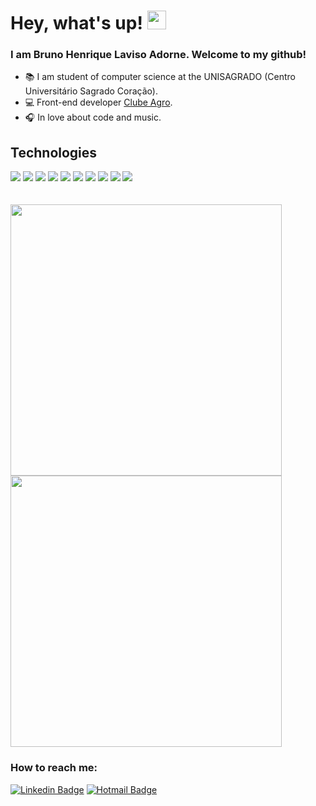 <!--
**brunolaviso/brunolaviso** is a ✨ _special_ ✨ repository because its `README.md` (this file) appears on your GitHub profile.

Here are some ideas to get you started:

- 🔭 I’m currently working on ...
- 🌱 I’m currently learning ...
- 👯 I’m looking to collaborate on ...
- 🤔 I’m looking for help with ...
- 💬 Ask me about ...
- 📫 How to reach me: ...
- 😄 Pronouns: ...
- ⚡ Fun fact: ...

<img src="https://img.shields.io/badge/Nodejs-1FC41A?style=for-the-badge&logo=mongodb&logoColor=fff&labelColor=1FC41A" />
<img src="https://img.shields.io/badge/Bootstrap-6C1FFF?style=for-the-badge&logo=bootstrap&logoColor=white&labelColor=6C1FFF" />
<img src="https://img.shields.io/badge/MongoDB-91FF49?style=for-the-badge&logo=mongodb&logoColor=5C290E&labelColor=91FF49" />
<img src="https://img.shields.io/badge/Elixir-9D26FF?style=for-the-badge&logo=elixir&logoColor=fff&labelColor=9D26FF" />
-->

# Hey, what's up! <img src="https://raw.githubusercontent.com/MartinHeinz/MartinHeinz/master/wave.gif" width="30px">

### I am Bruno Henrique Laviso Adorne. Welcome to my github!

- 📚 I am student of computer science at the UNISAGRADO (Centro Universitário Sagrado Coração).  
- 💻 Front-end developer [Clube Agro](https://www.clubeagro.com.br/).
- 🎧 In love about code and music.

## Technologies

<div text-align="justify">
  <img src="https://img.shields.io/badge/html%205-orange?style=for-the-badge&logo=html5&logoColor=white" />
  <img src="https://img.shields.io/badge/CSS%203-5188FE?style=for-the-badge&logo=css3&logoColor=white" />
  <img src="https://img.shields.io/badge/javascript-FFDC0B?style=for-the-badge&logo=javascript&logoColor=000" />
  <img src="https://img.shields.io/badge/typescript-3276E6?style=for-the-badge&logo=typescript&logoColor=white" />
  <img src="https://img.shields.io/badge/node.js-026e00?style=for-the-badge&logo=node.js&logoColor=fff" />
  <img src="https://img.shields.io/badge/React-20232A?style=for-the-badge&logo=react&logoColor=61DAFB" />
  <img src="https://img.shields.io/badge/next.js-111111?style=for-the-badge&logo=next.js&logoColor=fff" />
  <img src="https://img.shields.io/badge/Sass-CD6799?style=for-the-badge&logo=sass&logoColor=white" />
  <img src="https://img.shields.io/badge/styled%20components-3D3D3D?style=for-the-badge&logo=styled-components" />
  <img src="https://img.shields.io/badge/vscode-282A36?style=for-the-badge&logo=visual-studio-code&logoColor=0076C6" />
</div>

<br>
<br>
<a href="https://github.com/brunolaviso">
  <img width="434px" src="https://github-readme-stats-eight-theta.vercel.app/api?username=brunolaviso&hide=issues&show_icons=true&theme=dracula&include_all_commits=true&count_private=true" />
</a>
<br>
<a href="https://github.com/brunolaviso">
  <img width="434px" src="https://github-readme-stats-eight-theta.vercel.app/api/top-langs/?username=brunolaviso&layout=compact&langs_count=8&theme=dracula"/>
</a>

### How to reach me:

[![Linkedin Badge](https://img.shields.io/badge/LinkedIn-1781EB?style=for-the-badge&logo=linkedin&logoColor=fff&labelColor=1781EB)](https://www.linkedin.com/in/brunolaviso/)
[![Hotmail Badge](https://img.shields.io/badge/Outlook-1781EB?style=for-the-badge&logo=gmail&logoColor=fff&labelColor=1781EB)](mailto:bruno.laviso@hotmail.com)
